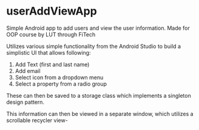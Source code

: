 # userAddViewApp
Simple Android app to add users and view the user information. Made for OOP course by LUT through FiTech

Utilizes various simple functionality from the Android Studio to build a simplistic UI that allows following:
1) Add Text (first and last name)
2) Add email
3) Select icon from a dropdown menu
4) Select a property from a radio group

These can then be saved to a storage class which implements a singleton design pattern.

This information can then be viewed in a separate window, which utilizes a scrollable recycler view-
